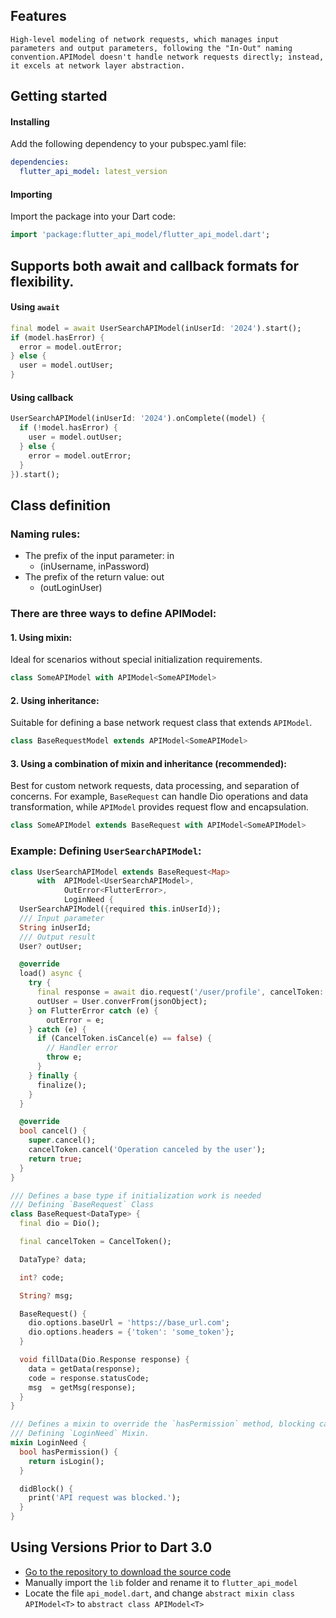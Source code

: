 ## Features
`High-level modeling of network requests, which manages input parameters and output parameters, following the "In-Out" naming convention.APIModel doesn't handle network requests directly; instead, it excels at network layer abstraction.`

## Getting started
#### Installing
Add the following dependency to your pubspec.yaml file:
```yaml
dependencies:
  flutter_api_model: latest_version
```
#### Importing
Import the package into your Dart code:
```dart
import 'package:flutter_api_model/flutter_api_model.dart';
```

## Supports both await and callback formats for flexibility.
#### Using `await`
```dart
final model = await UserSearchAPIModel(inUserId: '2024').start();
if (model.hasError) {
  error = model.outError;
} else {
  user = model.outUser;
}
```
#### Using callback
```dart
UserSearchAPIModel(inUserId: '2024').onComplete((model) {
  if (!model.hasError) {
    user = model.outUser;
  } else {
    error = model.outError;
  }
}).start();

```

## Class definition
### Naming rules:
- The prefix of the input parameter: in
    - (inUsername, inPassword)
- The prefix of the return value: out
    - (outLoginUser)

### There are three ways to define APIModel:
#### 1. Using mixin:
Ideal for scenarios without special initialization requirements.
```dart
class SomeAPIModel with APIModel<SomeAPIModel>
```
#### 2. Using inheritance:
Suitable for defining a base network request class that extends `APIModel`.
```dart
class BaseRequestModel extends APIModel<SomeAPIModel>
```
#### 3. Using a combination of mixin and inheritance (recommended):
Best for custom network requests, data processing, and separation of concerns. 
For example, `BaseRequest` can handle Dio operations and data transformation, 
while `APIModel` provides request flow and encapsulation.
```dart
class SomeAPIModel extends BaseRequest with APIModel<SomeAPIModel>
```
### Example: Defining `UserSearchAPIModel`:
```dart
class UserSearchAPIModel extends BaseRequest<Map> 
      with  APIModel<UserSearchAPIModel>, 
            OutError<FlutterError>,
            LoginNeed {
  UserSearchAPIModel({required this.inUserId});
  /// Input parameter
  String inUserId;
  /// Output result
  User? outUser;

  @override
  load() async {
    try {
      final response = await dio.request('/user/profile', cancelToken: cancelToken);
      outUser = User.converFrom(jsonObject);
    } on FlutterError catch (e) {
        outError = e;
    } catch (e) {
      if (CancelToken.isCancel(e) == false) { 
        // Handler error
        throw e;
      }
    } finally {
      finalize();
    }
  }

  @override
  bool cancel() {
    super.cancel();
    cancelToken.cancel('Operation canceled by the user');
    return true;
  }
}

/// Defines a base type if initialization work is needed
/// Defining `BaseRequest` Class
class BaseRequest<DataType> {
  final dio = Dio();

  final cancelToken = CancelToken(); 

  DataType? data;

  int? code;

  String? msg;

  BaseRequest() {
    dio.options.baseUrl = 'https://base_url.com';
    dio.options.headers = {'token': 'some_token'};
  }

  void fillData(Dio.Response response) {
    data = getData(response);
    code = response.statusCode;
    msg  = getMsg(response);
  }
}

/// Defines a mixin to override the `hasPermission` method, blocking calls when the user is not logged in.
/// Defining `LoginNeed` Mixin.
mixin LoginNeed {
  bool hasPermission() {
    return isLogin();
  }

  didBlock() {
    print('API request was blocked.');
  }
}

```

## Using Versions Prior to Dart 3.0
- [Go to the repository to download the source code](https://github.com/Meterwhite/flutter_api_model)
- Manually import the `lib` folder and rename it to `flutter_api_model`
- Locate the file `api_model.dart`, and change `abstract mixin class APIModel<T>` to `abstract class APIModel<T>`